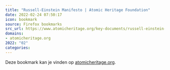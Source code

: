 ```yaml
---
title: "Russell-Einstein Manifesto | Atomic Heritage Foundation"
date: 2022-02-24 07:50:17
icon: bookmark
source: Firefox bookmarks
src_url: https://www.atomicheritage.org/key-documents/russell-einstein-manifesto
domains:
- atomicheritage.org
2022: "02"
categories:
---
```

Deze bookmark kan je vinden op [atomicheritage.org](https://www.atomicheritage.org/key-documents/russell-einstein-manifesto).
